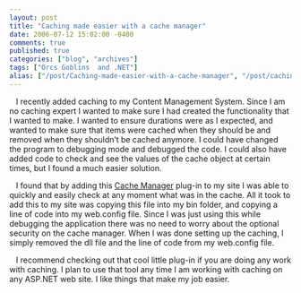 ```yaml
---
layout: post
title: "Caching made easier with a cache manager"
date: 2006-07-12 15:02:00 -0400
comments: true
published: true
categories: ["blog", "archives"]
tags: ["Orcs Goblins  and .NET"]
alias: ["/post/Caching-made-easier-with-a-cache-manager", "/post/caching-made-easier-with-a-cache-manager"]
---
```

<!-- more -->

<p>&nbsp;&nbsp;&nbsp;I recently added caching to my Content Management System. Since I am no caching expert I wanted to make sure I had created the functionality that I wanted to make. I wanted to ensure durations were as I expected, and wanted to make sure that items were cached when they should be and removed when they shouldn&rsquo;t be cached anymore. I could have changed the program to debugging mode and debugged the code. I could also have added code to check and see the values of the cache object at certain times, but I found a much easier solution.</p>
<p>&nbsp;&nbsp;&nbsp;I found that by adding this <a href="http://aspalliance.com/cachemanager/" target="_blank">Cache Manager</a>&nbsp;plug-in to my site I was able to quickly and easily check at any moment what was in the cache. All it took to add this to my site was copying this file into my bin folder, and copying a line of code into my web.config file. Since I was just using this while debugging the application there was no need to worry about the optional security on the cache manager. When I was done setting up the caching, I simply removed the dll file and the line of code from my web.config file.</p>
<p>&nbsp;&nbsp;&nbsp;I recommend checking out that cool little plug-in if you are doing any work with caching. I plan to use that tool any time I am working with caching on any ASP.NET web site. I like things that make my job easier.</p>
